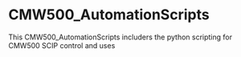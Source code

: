 # CMW500_AutomationScripts
This CMW500_AutomationScripts includers the python scripting for CMW500 SCIP control and uses
